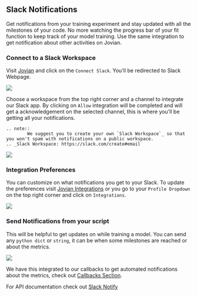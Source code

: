 ## Slack Notifications

Get notifications from your training experiment and stay updated with all the milestones of your code. No more watching the progress bar of your fit function to keep track of your model training.
Use the same integration to get notification about other activities on Jovian.

### Connect to a Slack Workspace

Visit [Jovian](https://jovian.ml?utm_source=docs) and click on the `Connect Slack`. You'll be redirected to Slack Webpage.

<img src="https://i.imgur.com/9NTbh7v.png" class="screenshot">

Choose a workspace from the top right corner and a channel to integrate our Slack app. By clicking on `Allow` integration will be completed and will get a acknowledgement on the selected channel, this is where you'll be getting all your notifications.

```eval_rst
.. note::
        We suggest you to create your own `Slack Workspace`_ so that you won't spam with notifications on a public workspace.
.. _Slack Workspace: https://slack.com/create#email
```

<img src="https://imgur.com/SkK7FGC.png" class="screenshot">

### Integration Preferences

You can customize on what notifications you get to your Slack. To update the preferences visit [Jovian Integrations](https://jovian.ml/settings/integrations?utm_source=docs) or you go to your `Profile Dropdown` on the top right corner and click on `Integrations`.

<img src="https://i.imgur.com/C2oZohS.png" class="screenshot">

### Send Notifications from your script

This will be helpful to get updates on while training a model. You can send any `python dict` or `string`, it can be when some milestones are reached or about the metrics.

<img src="https://imgur.com/IZYrKD0.png" class="screenshot">

We have this integrated to our callbacks to get automated notifications about the metrics, check out [Callbacks Section](../callbacks/keras).

For API documentation check out [Slack Notify](../jvn/notif)

